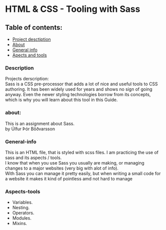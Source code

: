  # HTML & CSS - Tooling with Sass


## Table of contents:
- [Project desctiption](#Description)
- [About](#about)
- [General info](#general-info)
- [Apects and tools](#Aspects-tools)

### Description
Projects derscription: 
<br>
Sass is a CSS pre-processor that adds a lot of nice and useful tools to CSS authoring. It has been widely used for years and shows no sign of going anyway. Even the newer styling technologies borrow from its concepts, which is why you will learn about this tool in this Guide.

### about:
This is an assignment about Sass.
    <br>
 by Úlfur Þór Böðvarsson

### General-info

This is an HTML file, that is styled with scss files. I am practicing the use of sass and its aspects / tools. <br>
I know that when you use Sass you usually are making, or managing changes to a major websites (very big with alot of info). <br>
 With Sass you can manage it pretty easily, but when writing a small code for a website it makes it kind of pointless amd not hard to manage


### Aspects-tools
- Variables.
- Nesting.
- Operators. 
- Modules.
- Mixins.